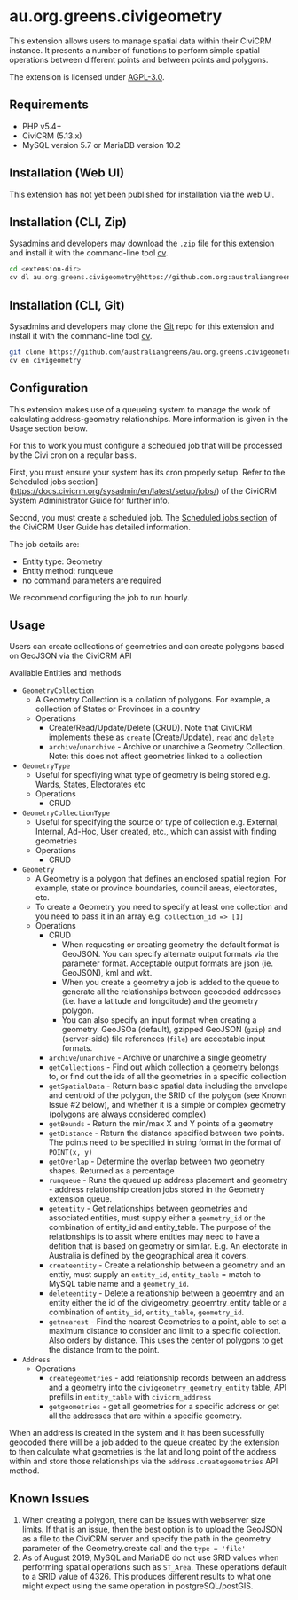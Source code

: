 # au.org.greens.civigeometry

This extension allows users to manage spatial data within their CiviCRM instance. It presents a number of functions to perform simple spatial operations between different points and between points and polygons.

The extension is licensed under [AGPL-3.0](LICENSE.txt).

## Requirements

* PHP v5.4+
* CiviCRM (5.13.x)
* MySQL version 5.7 or MariaDB version 10.2

## Installation (Web UI)

This extension has not yet been published for installation via the web UI.

## Installation (CLI, Zip)

Sysadmins and developers may download the `.zip` file for this extension and
install it with the command-line tool [cv](https://github.com/civicrm/cv).

```bash
cd <extension-dir>
cv dl au.org.greens.civigeometry@https://github.com.org:australiangreens/au.org.greens.civigeometry/archive/master.zip
```

## Installation (CLI, Git)

Sysadmins and developers may clone the [Git](https://en.wikipedia.org/wiki/Git) repo for this extension and
install it with the command-line tool [cv](https://github.com/civicrm/cv).

```bash
git clone https://github.com/australiangreens/au.org.greens.civigeometry.git
cv en civigeometry
```

## Configuration

This extension makes use of a queueing system to manage the work of calculating address-geometry relationships. More information is given in the Usage section below.

For this to work you must configure a scheduled job that will be processed by the Civi cron on a regular basis.

First, you must ensure your system has its cron properly setup. Refer to the Scheduled jobs section](https://docs.civicrm.org/sysadmin/en/latest/setup/jobs/) of the CiviCRM System Administrator Guide for further info.

Second, you must create a scheduled job. The [Scheduled jobs section](https://docs.civicrm.org/user/en/latest/initial-set-up/scheduled-jobs/#configuring) of the CiviCRM User Guide has detailed information.

The job details are:
- Entity type: Geometry
- Entity method: runqueue
- no command parameters are required

We recommend configuring the job to run hourly.

## Usage

Users can create collections of geometries and can create polygons based on GeoJSON via the CiviCRM API

Avaliable Entities and methods

- `GeometryCollection`
  - A Geometry Collection is a collation of polygons. For example, a collection of States or Provinces in a country
  - Operations
    - Create/Read/Update/Delete (CRUD). Note that CiviCRM implements these as `create` (Create/Update), `read` and `delete`
    - `archive`/`unarchive` - Archive or unarchive a Geometry Collection. Note: this does not affect geometries linked to a collection
- `GeometryType`
  - Useful for specfiying what type of geometry is being stored e.g. Wards, States, Electorates etc
  - Operations
    - CRUD
- `GeometryCollectionType`
  - Useful for specifying the source or type of collection e.g. External, Internal, Ad-Hoc, User created, etc., which can assist with finding geometries
  - Operations
    - CRUD
- `Geometry`
  - A Geometry is a polygon that defines an enclosed spatial region. For example, state or province boundaries, council areas, electorates, etc.
  - To create a Geometry you need to specify at least one collection and you need to pass it in an array e.g. `collection_id => [1]`
  - Operations
    - CRUD
      - When requesting or creating geometry the default format is GeoJSON. You can specify alternate output formats via the parameter format. Acceptable output formats are json (ie. GeoJSON), kml and wkt. 
      - When you create a geometry a job is added to the queue to generate all the relationships between geocoded addresses (i.e. have a latitude and longditude) and the geometry polygon.
      - You can also specify an input format when creating a geometry. GeoJSOa (default), gzipped GeoJSON (`gzip`) and (server-side) file references (`file`) are acceptable input formats.
    - `archive`/`unarchive` - Archive or unarchive a single geometry
    - `getCollections` - Find out which collection a geometry belongs to, or find out the ids of all the geometries in a specific collection
    - `getSpatialData` - Return basic spatial data including the envelope and centroid of the polygon, the SRID of the polygon (see Known Issue #2 below), and whether it is a simple or complex geometry (polygons are always considered complex)
    - `getBounds` - Return the min/max X and Y points of a geometry
    - `getDistance` - Return the distance specified between two points. The points need to be specified in string format in the format of `POINT(x, y)`
    - `getOverlap` - Determine the overlap between two geometry shapes. Returned as a percentage
    - `runqueue` - Runs the queued up address placement and geometry - address relationship creation jobs stored in the Geometry extension queue. 
    - `getentity` - Get relationships between geometries and associated entities, must supply either a `geometry_id` or the combination of entity_id and entity_table. The purpose of the relationships is to assit where entities may need to have a defition that is based on geometry or similar. E.g. An electorate in Australia is defined by the geographical area it covers.
    - `createentity` - Create a relationship between a geometry and an enttiy, must supply an `entity_id`, `entity_table` = match to MySQL table name and a `geometry_id`.
    - `deleteentity` - Delete a relationship between a geoemtry and an entity either the id of the civigeometry_geoemtry_entity table or a combination of `entity_id`, `entity_table`, `geometry_id`.
    - `getnearest` - Find the nearest Geometries to a point, able to set a maximum distance to consider and limit to a specific collection. Also orders by distance. This uses the center of polygons to get the distance from to the point.
- `Address`
  - Operations
    - `creategeometries` - add relationship records between an address and a geometry into the `civigeometry_geometry_entity` table, API prefills in `entity_table` with `civicrm_address`
    - `getgeometries` - get all geometries for a specific address or get all the addresses that are within a specific geometry.

When an address is created in the system and it has been sucessfully geocoded there will be a job added to the queue created by the extension to then calculate what geometries is the lat and long point of the address within and store those relationships via the `address.creategeometries` API method.

## Known Issues

1. When creating a polygon, there can be issues with webserver size limits. If that is an issue, then the best option is to upload the GeoJSON as a file to the CiviCRM server and specify the path in the geometry parameter of the Geometry.create call and the `type = 'file'`
2. As of August 2019, MySQL and MariaDB do not use SRID values when performing spatial operations such as `ST_Area`. These operations default to a SRID value of 4326. This produces different results to what one might expect using the same operation in postgreSQL/postGIS.
